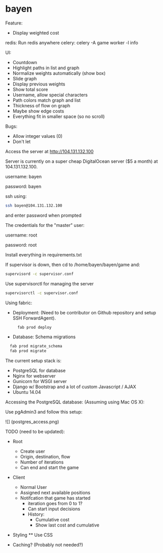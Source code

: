 # bayen

Feature:
* Display weighted cost

redis: Run redis anywhere
celery: celery -A game worker -l info


UI:
* Countdown
* Highlight paths in list and graph
* Normalize weights automatically (show box)
* Slide graph
* Display previous weights
* Show total score
* Username, allow special characters
* Path colors match graph and list
* Thickness of flow on graph
* Maybe show edge costs
* Everything fit in smaller space (so no scroll)


Bugs:
* Allow integer values (0)
* Don't let


Access the server at http://104.131.132.100


Server is currently on a super cheap DigitalOcean server ($5 a month) at 104.131.132.100.

username: bayen

password: bayen

ssh using:

```bash
ssh bayen@104.131.132.100
```

and enter password when prompted

The credentials for the "master" user:

username: root

password: root


Install everything in requirements.txt


If supervisor is down, then cd to /home/bayen/bayen/game and:

```bash
supervisord -c supervisor.conf
```

Use supervisorctl for managing the server


```bash
supervisorctl -c supervisor.conf
```


Using fabric:

* Deployment: (Need to be contributor on Github repository and setup SSH ForwardAgent).

  ```bash
    fab prod deploy
  ```

*  Database: Schema migrations

  ```bash
    fab prod migrate_schema
    fab prod migrate
  ```


The current setup stack is:

* PostgreSQL for database
* Nginx for webserver
* Gunicorn for WSGI server
* Django w/ Bootstrap and a lot of custom Javascript / AJAX
* Ubuntu 14.04


Accessing the PostgreSQL database: (Assuming using Mac OS X):

Use pgAdmin3 and follow this setup:

![] (postgres_access.png)

TODO (need to be updated):

* Root
  * Create user
  * Origin, destination, flow
  * Number of iterations
  * Can end and start the game

* Client
  * Normal User
  * Assigned next available positions
  * Notifcation that game has started
    * iteration goes from 0 to 1?
    * Can start input decisions
    * History:
      * Cumulative cost
      * Show last cost and cumulative

* Styling
** Use CSS

* Caching? (Probably not needed?)